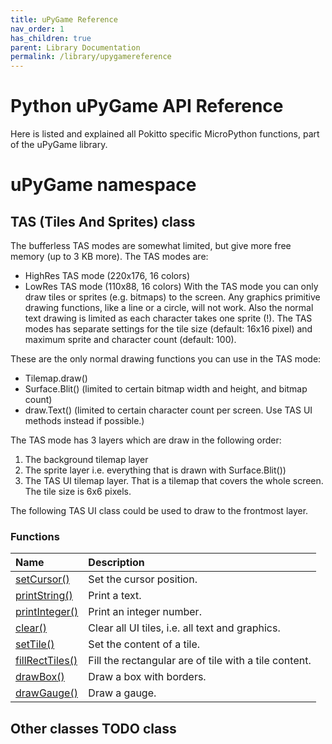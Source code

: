 ```yaml
---
title: uPyGame Reference
nav_order: 1
has_children: true
parent: Library Documentation
permalink: /library/upygamereference
---
```


# Python uPyGame API Reference

Here is listed and explained all Pokitto specific MicroPython functions, part of the uPyGame library.

<h1> uPyGame <span class="label label-green">namespace</span></h1>

<h2> TAS (Tiles And Sprites) <span class="label label-purple">class</span></h2>

The bufferless TAS modes are somewhat limited, but give more free memory (up to 3 KB more). The TAS modes are:
* HighRes TAS mode (220x176, 16 colors)
* LowRes TAS mode (110x88, 16 colors)
With the TAS mode you can only draw tiles or sprites (e.g. bitmaps) to the screen. Any graphics primitive drawing functions, like a line or a circle, will not work. Also the normal text drawing is limited as each character takes one sprite (!). The TAS modes has separate settings for the tile size (default: 16x16 pixel) and maximum sprite and character count (default: 100).

These are the only normal drawing functions you can use in the TAS mode:
* Tilemap.draw()
* Surface.Blit() (limited to certain bitmap width and height, and bitmap count)
* draw.Text() (limited to certain character count per screen. Use TAS UI methods instead if possible.)

The TAS mode has 3 layers which are draw in the following order:
1) The background tilemap layer
2) The sprite layer i.e. everything that is drawn with Surface.Blit())
3) The TAS UI tilemap layer. That is a tilemap that covers the whole screen. The tile size is 6x6 pixels.

The following TAS UI class could be used to draw to the frontmost layer.

### Functions

| Name                                                                     | Description                                                  |
|:-------------------------------------------------------------------------|:-------------------------------------------------------------|
| [setCursor()]({{site.url}}{{site.baseurl}}/library/upygame/setcursor)               | Set the cursor position.                                          | 
| [printString()]({{site.url}}{{site.baseurl}}/library/upygame/printstring)       | Print a text.                                             |
| [printInteger()]({{site.url}}{{site.baseurl}}/library/upygame/printinteger)             | Print an integer number.                               |
| [clear()]({{site.url}}{{site.baseurl}}/library/upygame/clear)     | Clear all UI tiles, i.e. all text and graphics.                   |
| [setTile()]({{site.url}}{{site.baseurl}}/library/upygame/settile)           | Set the content of a tile.                   |
| [fillRectTiles()]({{site.url}}{{site.baseurl}}/library/upygame/fillrecttiles)                 | Fill the rectangular are of tile with a tile content.                                     |
| [drawBox()]({{site.url}}{{site.baseurl}}/library/upygame/drawbox) | Draw a box with borders.                                             |
| [drawGauge()]({{site.url}}{{site.baseurl}}/library/upygame/drawgauge) | Draw a gauge.                                             |


<h2> Other classes  TODO <span class="label label-purple">class</span></h2>

